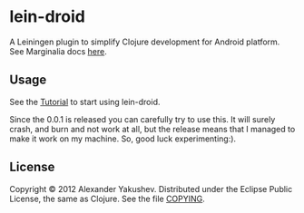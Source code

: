 # lein-droid

A Leiningen plugin to simplify Clojure development for Android
platform. See Marginalia docs [here](http://alexander-yakushev.github.com/lein-droid/).

## Usage

See the
[Tutorial](https://github.com/alexander-yakushev/lein-droid/wiki/Tutorial)
to start using lein-droid.

Since the 0.0.1 is released you can carefully try to use this. It will
surely crash, and burn and not work at all, but the release means that
I managed to make it work on my machine. So, good luck
experimenting:).

## License

Copyright © 2012 Alexander Yakushev. Distributed under the Eclipse
Public License, the same as Clojure. See the file
[COPYING](https://github.com/alexander-yakushev/lein-droid/blob/master/README.md).
